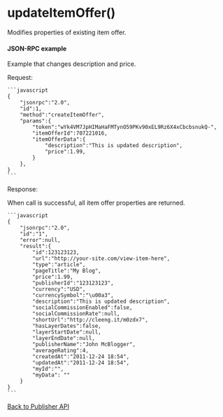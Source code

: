 updateItemOffer()
=================

Modifies properties of existing item offer.

#### JSON-RPC example

Example that changes description and price.

Request:

    ```javascript
    {
        "jsonrpc":"2.0",
        "id":1,
        "method":"createItemOffer",
        "params":{
            "token":"wYk4VM7JpHIMaHaFMTynO59PKv90xEL9Rz6X4xCbcbsnukQ-",
            "itemOfferId":707221016,
            "itemOfferData":{
                "description":"This is updated description",
                "price":1.99,
            }
        },
    }
    ```

Response:

When call is successful, all item offer properties are returned.

    ```javascript
    {
        "jsonrpc":"2.0",
        "id":"1",
        "error":null,
        "result":{
            "id":123123123,
            "url":"http://your-site.com/view-item-here",
            "type":"article",
            "pageTitle":"My Blog",
            "price":1.99,
            "publisherId":"123123123",
            "currency":"USD",
            "currencySymbol":"\u00a3",
            "description":"This is updated description",
            "socialCommissionEnabled":false,
            "socialCommissionRate":null,
            "shortUrl":"http://cleeng.it/m0zdx7",
            "hasLayerDates":false,
            "layerStartDate":null,
            "layerEndDate":null,
            "publisherName":"John McBlogger",
            "averageRating":4,
            "createdAt":"2011-12-24 18:54",
            "updatedAt":"2011-12-24 18:54",
            "myId":"",
            "myData": ""
        }
    }
    ```

[Back to Publisher API](Reference/Publisher_API)